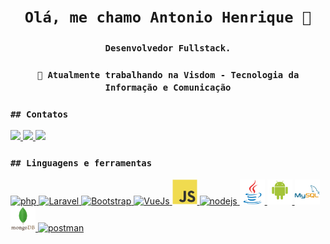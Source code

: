 <h1 align="center"><code> Olá, me chamo Antonio Henrique 👋 </code></h1>
<h3 align="center"><code>Desenvolvedor Fullstack.</code></h3>
<h3 align="center"><code>🔭 Atualmente trabalhando na Visdom - Tecnologia da Informação e Comunicação</code></h3>


<h3 align="rigth"><code>## Contatos</code></h3>
<div align="rigth">
  <a href="https://www.linkedin.com/in/antonio-henrique-oliveira-pereira-3b43a0194/" target="_blank">
    <img loading="lazy" src="https://img.shields.io/badge/-LinkedIn-%230077B5?style=for-the-badge&logo=linkedin&logoColor=white" target="_blank">
  </a>  
  <a href = "mailto:ahenriqueop@gmail.com">
    <img loading="lazy" src="https://img.shields.io/badge/Gmail-D14836?style=for-the-badge&logo=gmail&logoColor=white" target="_blank">
  </a>
  <a href="https://www.instagram.com/henrique_2207/" target="_blank">
    <img loading="lazy" src="https://img.shields.io/badge/-Instagram-%23E4405F?style=for-the-badge&logo=instagram&logoColor=white" target="_blank">
  </a> 
</div>

<h3 align="rigth"><code>## Linguagens e ferramentas</code></h3>
<p align="rigth"> 
  <a href="https://www.php.net/" target="_blank" rel="noreferrer"> <img src="https://www.php.net/images/logos/new-php-logo.png" alt="php" title="php" height="40"/> </a> 
  <a href="https://laravel.com/" target="_blank" rel="noreferrer"> <img src="https://laravel.com/img/logotype.min.svg" alt="Laravel" title="Laravel" height="40"/> </a> 
  <a href="https://getbootstrap.com/" target="_blank" rel="noreferrer"> <img src="https://getbootstrap.com/docs/5.3/assets/brand/bootstrap-logo-shadow.png" alt="Bootstrap" title="Bootstrap" height="40"/> </a> 
  <a href="https://vuejs.org/" target="_blank" rel="noreferrer"> <img src="https://br.vuejs.org/images/logo.svg" alt="VueJs" title="VueJs" height="40"/> </a> 
  <a href="https://developer.mozilla.org/en-US/docs/Web/JavaScript" target="_blank" rel="noreferrer"> <img src="https://raw.githubusercontent.com/devicons/devicon/master/icons/javascript/javascript-original.svg" alt="javascript" title="JavaScript" height="40"/> </a>
  <a href="https://nodejs.org" target="_blank" rel="noreferrer"> <img src="https://nodejs.org/static/images/favicons/favicon.png" alt="nodejs" title="Nodejs" height="40"/> </a> 
  <a href="https://www.java.com" target="_blank" rel="noreferrer"> <img src="https://raw.githubusercontent.com/devicons/devicon/master/icons/java/java-original.svg" alt="java" title="Java" height="40"/> </a>
  <a href="https://developer.android.com" target="_blank" rel="noreferrer"> <img src="https://raw.githubusercontent.com/devicons/devicon/master/icons/android/android-original-wordmark.svg" alt="Android" title="Android" height="40"/> </a> 
  <a href="https://www.mysql.com/" target="_blank" rel="noreferrer"> <img src="https://raw.githubusercontent.com/devicons/devicon/master/icons/mysql/mysql-original-wordmark.svg" alt="mysql" title="MySQL" height="40"/>
  <a href="https://www.mongodb.com/" target="_blank" rel="noreferrer"> <img src="https://raw.githubusercontent.com/devicons/devicon/master/icons/mongodb/mongodb-original-wordmark.svg" alt="mongodb" title="MongoDB" height="40"/> </a>
  <a href="https://postman.com" target="_blank" rel="noreferrer"> <img src="https://www.vectorlogo.zone/logos/getpostman/getpostman-icon.svg" alt="postman" title="Postman" height="40"/> </a>
</p>
